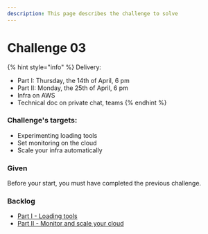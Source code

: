 ```yaml
---
description: This page describes the challenge to solve
---
```


# Challenge 03



{% hint style="info" %}
Delivery:

* Part I: Thursday, the 14th of April, 6 pm
* Part II: Monday, the 25th of April, 6 pm
* Infra on AWS
* Technical doc on private chat, teams
{% endhint %}

### Challenge's targets:

* Experimenting loading tools
* Set monitoring on the cloud
* Scale your infra automatically

### Given

Before your start, you must have completed the previous challenge.

### Backlog

* [Part I - Loading tools](broken-reference)
* [Part II - Monitor and scale your cloud](c3-part-ii-monitor-and-scale-your-cloud.md)

